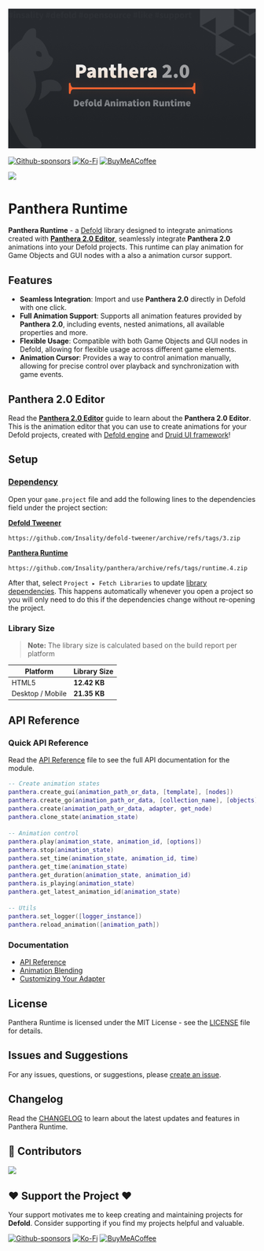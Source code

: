 ![](media/runtime_logo.png)

[![Github-sponsors](https://img.shields.io/badge/sponsor-30363D?style=for-the-badge&logo=GitHub-Sponsors&logoColor=#EA4AAA)](https://github.com/sponsors/insality) [![Ko-Fi](https://img.shields.io/badge/Ko--fi-F16061?style=for-the-badge&logo=ko-fi&logoColor=white)](https://ko-fi.com/insality) [![BuyMeACoffee](https://img.shields.io/badge/Buy%20Me%20a%20Coffee-ffdd00?style=for-the-badge&logo=buy-me-a-coffee&logoColor=black)](https://www.buymeacoffee.com/insality)

[![](https://img.shields.io/badge/Release-download-blue?style=for-the-badge)](https://github.com/Insality/panthera/tags)

# Panthera Runtime

**Panthera Runtime** - a [Defold](https://defold.com/) library designed to integrate animations created with [**Panthera 2.0 Editor**](/docs_editor/README.md), seamlessly integrate **Panthera 2.0** animations into your Defold projects. This runtime can play animation for Game Objects and GUI nodes with a also a animation cursor support.

## Features

- **Seamless Integration**: Import and use **Panthera 2.0** directly in Defold with one click.
- **Full Animation Support**: Supports all animation features provided by **Panthera 2.0**, including events, nested animations, all available properties and more.
- **Flexible Usage**: Compatible with both Game Objects and GUI nodes in Defold, allowing for flexible usage across different game elements.
- **Animation Cursor**: Provides a way to control animation manually, allowing for precise control over playback and synchronization with game events.

## Panthera 2.0 Editor

Read the [**Panthera 2.0 Editor**](/docs_editor/README.md) guide to learn about the **Panthera 2.0 Editor**. This is the animation editor that you can use to create animations for your Defold projects, created with [Defold engine](https://defold.com/) and [Druid UI framework](https://github.com/Insality/druid)!

## Setup

### [Dependency](https://defold.com/manuals/libraries/#setting-up-library-dependencies)

Open your `game.project` file and add the following lines to the dependencies field under the project section:


**[Defold Tweener](https://github.com/Insality/defold-tweener)**

```
https://github.com/Insality/defold-tweener/archive/refs/tags/3.zip
```

**[Panthera Runtime](https://github.com/Insality/panthera)**

```
https://github.com/Insality/panthera/archive/refs/tags/runtime.4.zip
```

After that, select `Project ▸ Fetch Libraries` to update [library dependencies]((https://defold.com/manuals/libraries/#setting-up-library-dependencies)). This happens automatically whenever you open a project so you will only need to do this if the dependencies change without re-opening the project.

### Library Size

> **Note:** The library size is calculated based on the build report per platform

| Platform         | Library Size |
| ---------------- | ------------ |
| HTML5            | **12.42 KB** |
| Desktop / Mobile | **21.35 KB** |


## API Reference

### Quick API Reference

Read the [API Reference](api/panthera_api.md) file to see the full API documentation for the module.

```lua
-- Create animation states
panthera.create_gui(animation_path_or_data, [template], [nodes])
panthera.create_go(animation_path_or_data, [collection_name], [objects])
panthera.create(animation_path_or_data, adapter, get_node)
panthera.clone_state(animation_state)

-- Animation control
panthera.play(animation_state, animation_id, [options])
panthera.stop(animation_state)
panthera.set_time(animation_state, animation_id, time)
panthera.get_time(animation_state)
panthera.get_duration(animation_state, animation_id)
panthera.is_playing(animation_state)
panthera.get_latest_animation_id(animation_state)

-- Utils
panthera.set_logger([logger_instance])
panthera.reload_animation([animation_path])
```


### Documentation

- [API Reference](api/panthera_api.md)
- [Animation Blending](docs/animation_blending.md)
- [Customizing Your Adapter](docs/panthera_adapter.md)


## License

Panthera Runtime is licensed under the MIT License - see the [LICENSE](/LICENSE) file for details.


## Issues and Suggestions

For any issues, questions, or suggestions, please [create an issue](https://github.com/Insality/panthera/issues).


## Changelog

Read the [CHANGELOG](/CHANGELOG.md) to learn about the latest updates and features in Panthera Runtime.


## 👏 Contributors

<a href="https://github.com/Insality/panthera/graphs/contributors">
  <img src="https://contributors-img.web.app/image?repo=insality/panthera"/>
</a>


## ❤️ Support the Project ❤️

Your support motivates me to keep creating and maintaining projects for **Defold**. Consider supporting if you find my projects helpful and valuable.

[![Github-sponsors](https://img.shields.io/badge/sponsor-30363D?style=for-the-badge&logo=GitHub-Sponsors&logoColor=#EA4AAA)](https://github.com/sponsors/insality) [![Ko-Fi](https://img.shields.io/badge/Ko--fi-F16061?style=for-the-badge&logo=ko-fi&logoColor=white)](https://ko-fi.com/insality) [![BuyMeACoffee](https://img.shields.io/badge/Buy%20Me%20a%20Coffee-ffdd00?style=for-the-badge&logo=buy-me-a-coffee&logoColor=black)](https://www.buymeacoffee.com/insality)
